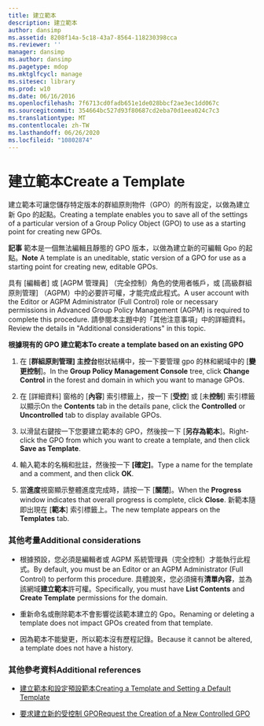```yaml
---
title: 建立範本
description: 建立範本
author: dansimp
ms.assetid: 8208f14a-5c18-43a7-8564-118230398cca
ms.reviewer: ''
manager: dansimp
ms.author: dansimp
ms.pagetype: mdop
ms.mktglfcycl: manage
ms.sitesec: library
ms.prod: w10
ms.date: 06/16/2016
ms.openlocfilehash: 7f6713cd0fadb651e1de028bbcf2ae3ec1dd067c
ms.sourcegitcommit: 354664bc527d93f80687cd2eba70d1eea024c7c3
ms.translationtype: MT
ms.contentlocale: zh-TW
ms.lasthandoff: 06/26/2020
ms.locfileid: "10802874"
---
```

# <span data-ttu-id="60190-103">建立範本</span><span class="sxs-lookup"><span data-stu-id="60190-103">Create a Template</span></span>


<span data-ttu-id="60190-104">建立範本可讓您儲存特定版本的群組原則物件（GPO）的所有設定，以做為建立新 Gpo 的起點。</span><span class="sxs-lookup"><span data-stu-id="60190-104">Creating a template enables you to save all of the settings of a particular version of a Group Policy Object (GPO) to use as a starting point for creating new GPOs.</span></span>

<span data-ttu-id="60190-105">**記事** 範本是一個無法編輯且靜態的 GPO 版本，以做為建立新的可編輯 Gpo 的起點。</span><span class="sxs-lookup"><span data-stu-id="60190-105">**Note** A template is an uneditable, static version of a GPO for use as a starting point for creating new, editable GPOs.</span></span>

 

<span data-ttu-id="60190-106">具有 [編輯者] 或 [AGPM 管理員] （完全控制）角色的使用者帳戶，或 [高級群組原則管理] （AGPM）中的必要許可權，才能完成此程式。</span><span class="sxs-lookup"><span data-stu-id="60190-106">A user account with the Editor or AGPM Administrator (Full Control) role or necessary permissions in Advanced Group Policy Management (AGPM) is required to complete this procedure.</span></span> <span data-ttu-id="60190-107">請參閱本主題中的「其他注意事項」中的詳細資料。</span><span class="sxs-lookup"><span data-stu-id="60190-107">Review the details in "Additional considerations" in this topic.</span></span>

**<span data-ttu-id="60190-108">根據現有的 GPO 建立範本</span><span class="sxs-lookup"><span data-stu-id="60190-108">To create a template based on an existing GPO</span></span>**

1.  <span data-ttu-id="60190-109">在 [**群組原則管理] 主控台**樹狀結構中，按一下要管理 gpo 的林和網域中的 [**變更控制**]。</span><span class="sxs-lookup"><span data-stu-id="60190-109">In the **Group Policy Management Console** tree, click **Change Control** in the forest and domain in which you want to manage GPOs.</span></span>

2.  <span data-ttu-id="60190-110">在 [詳細資料] 窗格的 [**內容**] 索引標籤上，按一下 [**受控**] 或 [未**控制**] 索引標籤以顯示</span><span class="sxs-lookup"><span data-stu-id="60190-110">On the **Contents** tab in the details pane, click the **Controlled** or **Uncontrolled** tab to display available GPOs.</span></span>

3.  <span data-ttu-id="60190-111">以滑鼠右鍵按一下您要建立範本的 GPO，然後按一下 [**另存為範本**]。</span><span class="sxs-lookup"><span data-stu-id="60190-111">Right-click the GPO from which you want to create a template, and then click **Save as Template**.</span></span>

4.  <span data-ttu-id="60190-112">輸入範本的名稱和批註，然後按一下 **[確定]**。</span><span class="sxs-lookup"><span data-stu-id="60190-112">Type a name for the template and a comment, and then click **OK**.</span></span>

5.  <span data-ttu-id="60190-113">當**進度**視窗顯示整體進度完成時，請按一下 [**關閉**]。</span><span class="sxs-lookup"><span data-stu-id="60190-113">When the **Progress** window indicates that overall progress is complete, click **Close**.</span></span> <span data-ttu-id="60190-114">新範本隨即出現在 [**範本**] 索引標籤上。</span><span class="sxs-lookup"><span data-stu-id="60190-114">The new template appears on the **Templates** tab.</span></span>

### <span data-ttu-id="60190-115">其他考量</span><span class="sxs-lookup"><span data-stu-id="60190-115">Additional considerations</span></span>

-   <span data-ttu-id="60190-116">根據預設，您必須是編輯者或 AGPM 系統管理員（完全控制）才能執行此程式。</span><span class="sxs-lookup"><span data-stu-id="60190-116">By default, you must be an Editor or an AGPM Administrator (Full Control) to perform this procedure.</span></span> <span data-ttu-id="60190-117">具體說來，您必須擁有**清單內容**，並為該網域**建立範本**許可權。</span><span class="sxs-lookup"><span data-stu-id="60190-117">Specifically, you must have **List Contents** and **Create Template** permissions for the domain.</span></span>

-   <span data-ttu-id="60190-118">重新命名或刪除範本不會影響從該範本建立的 Gpo。</span><span class="sxs-lookup"><span data-stu-id="60190-118">Renaming or deleting a template does not impact GPOs created from that template.</span></span>

-   <span data-ttu-id="60190-119">因為範本不能變更，所以範本沒有歷程記錄。</span><span class="sxs-lookup"><span data-stu-id="60190-119">Because it cannot be altered, a template does not have a history.</span></span>

### <span data-ttu-id="60190-120">其他參考資料</span><span class="sxs-lookup"><span data-stu-id="60190-120">Additional references</span></span>

-   [<span data-ttu-id="60190-121">建立範本和設定預設範本</span><span class="sxs-lookup"><span data-stu-id="60190-121">Creating a Template and Setting a Default Template</span></span>](creating-a-template-and-setting-a-default-template-agpm30ops.md)

-   [<span data-ttu-id="60190-122">要求建立新的受控制 GPO</span><span class="sxs-lookup"><span data-stu-id="60190-122">Request the Creation of a New Controlled GPO</span></span>](request-the-creation-of-a-new-controlled-gpo-agpm30ops.md)

 

 





